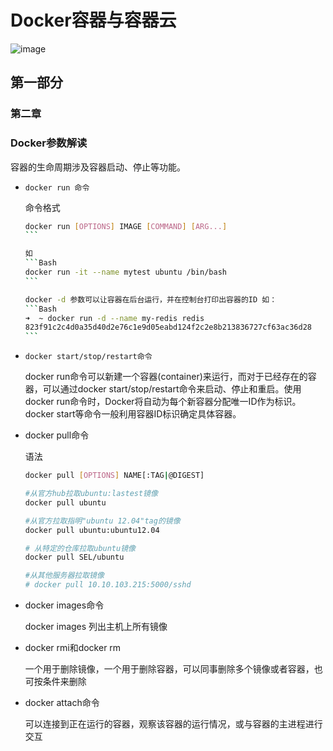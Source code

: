 # Docker容器与容器云

![image](https://github.com/johnxue2013/tools/blob/master/images/docker-2-1.png)


## 第一部分
### 第二章

### Docker参数解读
容器的生命周期涉及容器启动、停止等功能。
- `docker run 命令`

  命令格式
  ````Bash
  docker run [OPTIONS] IMAGE [COMMAND] [ARG...]
  ```

  如
  ```Bash
  docker run -it --name mytest ubuntu /bin/bash
  ```

  docker -d 参数可以让容器在后台运行，并在控制台打印出容器的ID 如：
  ```Bash
  ➜  ~ docker run -d --name my-redis redis
  823f91c2c4d0a35d40d2e76c1e9d05eabd124f2c2e8b213836727cf63ac36d28
  ```

- `docker start/stop/restart命令`

  docker run命令可以新建一个容器(container)来运行，而对于已经存在的容器，可以通过docker start/stop/restart命令来启动、停止和重启。使用docker run命令时，Docker将自动为每个新容器分配唯一ID作为标识。docker start等命令一般利用容器ID标识确定具体容器。

- docker pull命令

  语法
  ```Bash
  docker pull [OPTIONS] NAME[:TAG|@DIGEST]
  ```

  ```Bash
  #从官方hub拉取ubuntu:lastest镜像
  docker pull ubuntu

  #从官方拉取指明"ubuntu 12.04"tag的镜像
  docker pull ubuntu:ubuntu12.04

  # 从特定的仓库拉取ubuntu镜像
  docker pull SEL/ubuntu

  #从其他服务器拉取镜像
  # docker pull 10.10.103.215:5000/sshd
  ```

- docker images命令

  docker images 列出主机上所有镜像

- docker rmi和docker rm

  一个用于删除镜像，一个用于删除容器，可以同事删除多个镜像或者容器，也可按条件来删除

- docker attach命令

  可以连接到正在运行的容器，观察该容器的运行情况，或与容器的主进程进行交互

